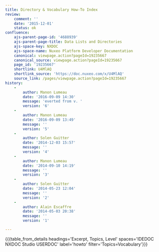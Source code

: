 ```yaml
---
title: Directory & Vocabulary How-To Index
review:
    comment: ''
    date: '2015-12-01'
    status: ok
confluence:
    ajs-parent-page-id: '4688939'
    ajs-parent-page-title: Data Lists and Directories
    ajs-space-key: NXDOC
    ajs-space-name: Nuxeo Platform Developer Documentation
    canonical: viewpage.action?pageId=19235667
    canonical_source: viewpage.action?pageId=19235667
    page_id: '19235667'
    shortlink: U4MlAQ
    shortlink_source: 'https://doc.nuxeo.com/x/U4MlAQ'
    source_link: /pages/viewpage.action?pageId=19235667
history:
    - 
        author: Manon Lumeau
        date: '2016-09-09 14:30'
        message: 'everted from v. '
        version: '6'
    - 
        author: Manon Lumeau
        date: '2016-09-09 13:49'
        message: ''
        version: '5'
    - 
        author: Solen Guitter
        date: '2014-12-03 15:57'
        message: ''
        version: '4'
    - 
        author: Manon Lumeau
        date: '2014-09-10 14:19'
        message: ''
        version: '3'
    - 
        author: Solen Guitter
        date: '2014-05-23 12:04'
        message: ''
        version: '2'
    - 
        author: Alain Escaffre
        date: '2014-05-03 20:38'
        message: ''
        version: '1'

---
```

{{{table_from_details headings='Excerpt, Topics, Level' spaces='IDEDOC NXDOC Studio USERDOC' label='howto' filter='Topics=Vocabulary'}}}